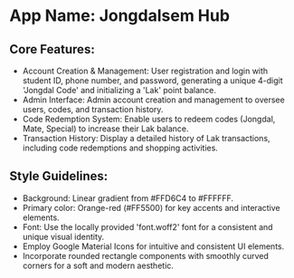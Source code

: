 # **App Name**: Jongdalsem Hub

## Core Features:

- Account Creation & Management: User registration and login with student ID, phone number, and password, generating a unique 4-digit 'Jongdal Code' and initializing a 'Lak' point balance.
- Admin Interface: Admin account creation and management to oversee users, codes, and transaction history.
- Code Redemption System: Enable users to redeem codes (Jongdal, Mate, Special) to increase their Lak balance.
- Transaction History: Display a detailed history of Lak transactions, including code redemptions and shopping activities.

## Style Guidelines:

- Background: Linear gradient from #FFD6C4 to #FFFFFF.
- Primary color: Orange-red (#FF5500) for key accents and interactive elements.
- Font: Use the locally provided 'font.woff2' font for a consistent and unique visual identity.
- Employ Google Material Icons for intuitive and consistent UI elements.
- Incorporate rounded rectangle components with smoothly curved corners for a soft and modern aesthetic.